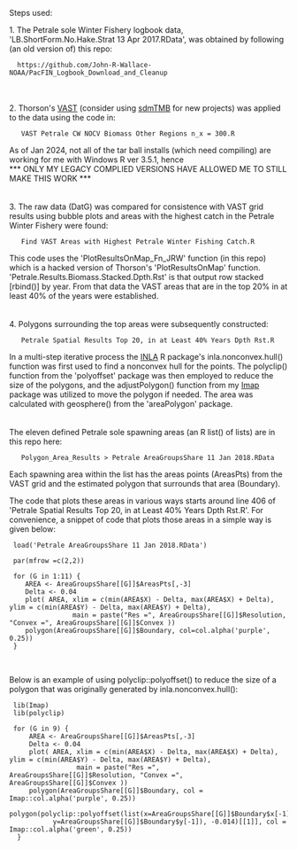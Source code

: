 
Steps used:

1\. The Petrale sole Winter Fishery logbook data, 'LB.ShortForm.No.Hake.Strat 13 Apr 2017.RData', was obtained by following (an old version of) this repo:

      https://github.com/John-R-Wallace-NOAA/PacFIN_Logbook_Download_and_Cleanup
<br><br>
2\. Thorson's [VAST](https://github.com/James-Thorson-NOAA/VAST]) (consider using [sdmTMB](https://pbs-assess.github.io/sdmTMB/) for new projects) was applied to the data using the code in:

       VAST Petrale CW NOCV Biomass Other Regions n_x = 300.R
As of Jan 2024, not all of the tar ball installs (which need compiling) are working for me with Windows R ver 3.5.1, hence <br> *** ONLY MY LEGACY COMPLIED VERSIONS HAVE ALLOWED ME TO STILL MAKE THIS WORK ***       
<br><br>
3\. The raw data (DatG) was compared for consistence with VAST grid results using bubble plots and areas with the highest catch in the Petrale Winter Fishery were found:

       Find VAST Areas with Highest Petrale Winter Fishing Catch.R

This code uses the 'PlotResultsOnMap_Fn_JRW' function (in this repo) which is a hacked version of Thorson's 'PlotResultsOnMap' function. 'Petrale.Results.Biomass.Stacked.Dpth.Rst' is that output row stacked [rbind()] by year. From that data the VAST areas that are in the top 20% in at least 40% of the years were established.
<br><br><br>
4\. Polygons surrounding the top areas were subsequently constructed:

       Petrale Spatial Results Top 20, in at Least 40% Years Dpth Rst.R

In a multi-step iterative process the [INLA](www.r-inla.org) R package's inla.nonconvex.hull() function was first used to find a nonconvex hull for the points. The polyclip() function from the 'polyoffset' package was then employed to reduce the size of the polygons, and the adjustPolygon() function from my [Imap](https://github.com/John-R-Wallace-NOAA/Imap) package was utilized to move the polygon if needed.  The area was calculated with geosphere() from the 'areaPolygon' package.
<br><br><br>
The eleven defined Petrale sole spawning areas (an R list() of lists) are in this repo here:

       Polygon_Area_Results > Petrale AreaGroupsShare 11 Jan 2018.RData
       
Each spawning area within the list has the areas points (AreasPts) from the VAST grid and the estimated polygon that surrounds that area (Boundary).

The code that plots these areas in various ways starts around line 406 of 'Petrale Spatial Results Top 20, in at Least 40% Years Dpth Rst.R'. For convenience, a snippet of code that plots those areas in a simple way is given below:


     load('Petrale AreaGroupsShare 11 Jan 2018.RData')
     
     par(mfrow =c(2,2))
     
     for (G in 1:11) {
        AREA <- AreaGroupsShare[[G]]$AreasPts[,-3]
        Delta <- 0.04
        plot( AREA, xlim = c(min(AREA$X) - Delta, max(AREA$X) + Delta), ylim = c(min(AREA$Y) - Delta, max(AREA$Y) + Delta), 
                    main = paste("Res =", AreaGroupsShare[[G]]$Resolution, "Convex =", AreaGroupsShare[[G]]$Convex ))
        polygon(AreaGroupsShare[[G]]$Boundary, col=col.alpha('purple', 0.25))
     }	

<br>

Below is an example of using polyclip::polyoffset() to reduce the size of a polygon that was originally generated by inla.nonconvex.hull():

    
     lib(Imap)
     lib(polyclip)

     for (G in 9) {
         AREA <- AreaGroupsShare[[G]]$AreasPts[,-3]
         Delta <- 0.04
         plot( AREA, xlim = c(min(AREA$X) - Delta, max(AREA$X) + Delta), ylim = c(min(AREA$Y) - Delta, max(AREA$Y) + Delta), 
                     main = paste("Res =", AreaGroupsShare[[G]]$Resolution, "Convex =", AreaGroupsShare[[G]]$Convex ))
         polygon(AreaGroupsShare[[G]]$Boundary, col = Imap::col.alpha('purple', 0.25))
         polygon(polyclip::polyoffset(list(x=AreaGroupsShare[[G]]$Boundary$x[-1], 
               y=AreaGroupsShare[[G]]$Boundary$y[-1]), -0.014)[[1]], col = Imap::col.alpha('green', 0.25))
      }	
      
 
